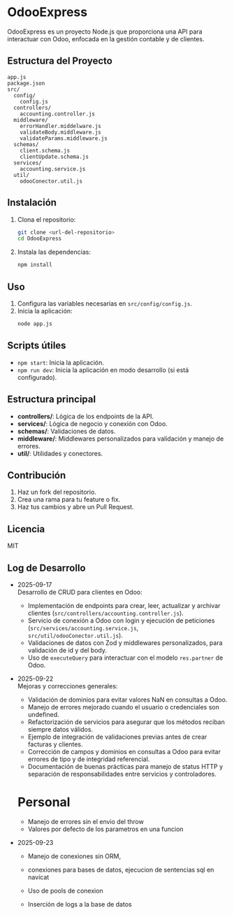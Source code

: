 # OdooExpress

OdooExpress es un proyecto Node.js que proporciona una API para interactuar con Odoo, enfocada en la gestión contable y de clientes.

## Estructura del Proyecto

```
app.js
package.json
src/
  config/
    config.js
  controllers/
    accounting.controller.js
  middleware/
    errorHandler.middelware.js
    validateBody.middleware.js
    validateParams.middleware.js
  schemas/
    client.schema.js
    clientUpdate.schema.js
  services/
    accounting.service.js
  util/
    odooConector.util.js
```

## Instalación

1. Clona el repositorio:
   ```sh
   git clone <url-del-repositorio>
   cd OdooExpress
   ```
2. Instala las dependencias:
   ```sh
   npm install
   ```

## Uso

1. Configura las variables necesarias en `src/config/config.js`.
2. Inicia la aplicación:
   ```sh
   node app.js
   ```

## Scripts útiles
- `npm start`: Inicia la aplicación.
- `npm run dev`: Inicia la aplicación en modo desarrollo (si está configurado).

## Estructura principal
- **controllers/**: Lógica de los endpoints de la API.
- **services/**: Lógica de negocio y conexión con Odoo.
- **schemas/**: Validaciones de datos.
- **middleware/**: Middlewares personalizados para validación y manejo de errores.
- **util/**: Utilidades y conectores.

## Contribución

1. Haz un fork del repositorio.
2. Crea una rama para tu feature o fix.
3. Haz tus cambios y abre un Pull Request.

## Licencia

MIT


## Log de Desarrollo

- 2025-09-17  
  Desarrollo de CRUD para clientes en Odoo:
  - Implementación de endpoints para crear, leer, actualizar y archivar clientes (`src/controllers/accounting.controller.js`).
  - Servicio de conexión a Odoo con login y ejecución de peticiones (`src/services/accounting.service.js`, `src/util/odooConector.util.js`).
  - Validaciones de datos con Zod y middlewares personalizados, para validación de id y del body.
  - Uso de `executeQuery` para interactuar con el modelo `res.partner` de Odoo.

- 2025-09-22  
  Mejoras y correcciones generales:
  - Validación de dominios para evitar valores NaN en consultas a Odoo.
  - Manejo de errores mejorado cuando el usuario o credenciales son undefined.
  - Refactorización de servicios para asegurar que los métodos reciban siempre datos válidos.
  - Ejemplo de integración de validaciones previas antes de crear facturas y clientes.
  - Corrección de campos y dominios en consultas a Odoo para evitar errores de tipo y de integridad referencial.
  - Documentación de buenas prácticas para manejo de status HTTP y separación de responsabilidades entre servicios y controladores.

  # Personal
  - Manejo de errores sin el envio del throw
  - Valores por defecto de los parametros en una funcion

- 2025-09-23
  - Manejo de conexiones sin ORM,
  - conexiones para bases de datos, ejecucion de sentencias sql en navicat
  
  - Uso de pools de conexion
  - Inserción de logs a la base de datos
